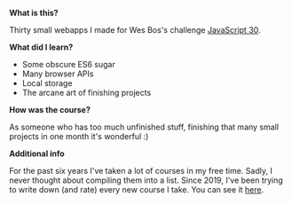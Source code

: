 **What is this?**

Thirty small webapps I made for Wes Bos's challenge [JavaScript 30](https://javascript30.com/).

**What did I learn?**

- Some obscure ES6 sugar
- Many browser APIs
- Local storage
- The arcane art of finishing projects

**How was the course?**

As someone who has too much unfinished stuff, finishing that many small projects in one month it's wonderful :)

**Additional info**

For the past six years I've taken a lot of courses in my free time. Sadly, I never thought about compiling them into a list. Since 2019, I've been trying to write down (and rate) every new course I take. You can see it [here](https://github.com/abrahammenendez/courses/).
